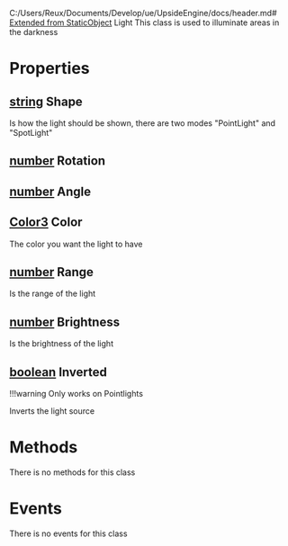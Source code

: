 C:/Users/Reux/Documents/Develop/ue/UpsideEngine/docs/header.md# [Extended from StaticObject](StaticObject.md) Light 
This class is used to illuminate areas in the darkness
	 
# Properties

## [string](string.md) Shape
Is how the light should be shown, there are two modes "PointLight" and "SpotLight"
  
## [number](number.md) Rotation

## [number](number.md) Angle

## [Color3](Color3.md) Color
The color you want the light to have
  
## [number](number.md) Range
Is the range of the light
  
## [number](number.md) Brightness
Is the brightness of the light
  
## [boolean](boolean.md) Inverted
!!!warning
  	Only works on Pointlights

  Inverts the light source
  


# Methods
There is no methods for this class

# Events
There is no events for this class


